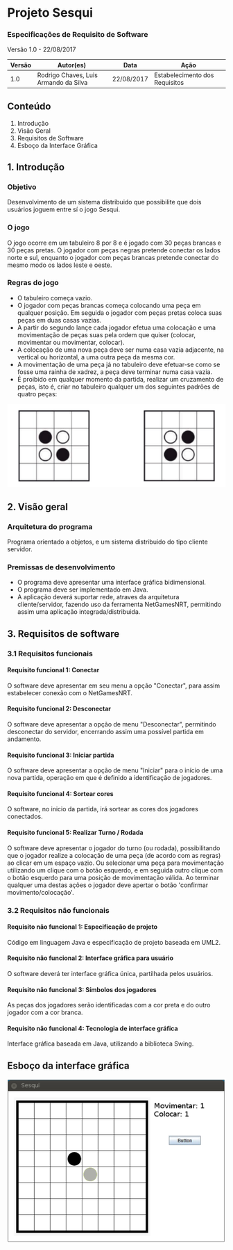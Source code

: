 # Projeto Sesqui
### Especificações de Requisito de Software
Versão 1.0 - 22/08/2017

|Versão|Autor(es)                            |Data      |Ação                          |
|------|-------------------------------------|----------|------------------------------|
|1.0   |Rodrigo Chaves, Luis Armando da Silva|22/08/2017|Estabelecimento dos Requisitos|

## Conteúdo
1. Introdução
2. Visão Geral
3. Requisitos de Software
4. Esboço da Interface Gráfica

## 1. Introdução
### Objetivo
Desenvolvimento de um sistema distribuido que possibilite que dois usuários joguem entre sí o jogo Sesqui.

### O jogo
O jogo ocorre em um tabuleiro 8 por 8 e é jogado com 30 peças brancas e 30 peças pretas. O jogador com peças negras pretende conectar os lados norte e sul, enquanto o jogador com peças brancas pretende conectar do mesmo modo os lados leste e oeste.

### Regras do jogo
- O tabuleiro começa vazio.
- O jogador com peças brancas começa colocando uma peça em qualquer posição. Em seguida o jogador com peças pretas coloca suas peças em duas casas vazias.
- A partir do segundo lançe cada jogador efetua uma colocação e uma movimentação de peças suas pela ordem que quiser (colocar, movimentar ou movimentar, colocar).
- A colocação de uma nova peça deve ser numa casa vazia adjacente, na vertical ou horizontal, a uma outra peça da mesma cor.
- A movimentação de uma peça já no tabuleiro deve efetuar-se como se fosse uma rainha de xadrez, a peça deve terminar numa casa vazia.
- É proibido em qualquer momento da partida, realizar um cruzamento de peças, isto é, criar no tabuleiro qualquer um dos seguintes padrões de quatro peças:

![Imagem demonstrando cruzamento de peças](https://raw.githubusercontent.com/chavesfop/sesqui/master/cruzamento_pecas.png)

## 2. Visão geral
### Arquitetura do programa
Programa orientado a objetos, e um sistema distribuido do tipo cliente servidor.

### Premissas de desenvolvimento
- O programa deve apresentar uma interface gráfica bidimensional.
- O programa deve ser implementado em Java.
- A aplicação deverá suportar rede, atraves da arquitetura cliente/servidor, fazendo uso da ferramenta NetGamesNRT, permitindo assim uma aplicação integrada/distribuida.

## 3. Requisitos de software 
### 3.1 Requisitos funcionais
#### Requisito funcional 1: Conectar
O software deve apresentar em seu menu a opção "Conectar", para assim estabelecer conexão com o NetGamesNRT.

#### Requisito funcional 2: Desconectar
O software deve apresentar a opção de menu "Desconectar", permitindo desconectar do servidor, encerrando assim uma possível partida em andamento.

#### Requisito funcional 3: Iniciar partida
O software deve apresentar a opção de menu "Iniciar" para o início de uma nova partida, operação em que é definido a identificação de jogadores.

#### Requisito funcional 4: Sortear cores
O software, no inicio da partida, irá sortear as cores dos jogadores conectados.

#### Requisito funcional 5: Realizar Turno / Rodada
O software deve apresentar o jogador do turno (ou rodada), possibilitando que o jogador realize a colocação de uma peça (de acordo com as regras) ao clicar em um espaço vazio. Ou selecionar uma peça para movimentação utilizando um clique com o botão esquerdo, e em seguida outro clique com o botão esquerdo para uma posição de movimentação válida. Ao terminar qualquer uma destas
ações o jogador deve apertar o botão 'confirmar movimento/colocação'.

### 3.2 Requisitos não funcionais
#### Requisito não funcional 1: Especificação de projeto
Código em linguagem Java e especificação de projeto baseada em UML2.

#### Requisito não funcional 2: Interface gráfica para usuário
O software deverá ter interface gráfica única, partilhada pelos usuários.

#### Requisito não funcional 3: Símbolos dos jogadores
As peças dos jogadores serão identificadas com a cor preta e do outro jogador com a cor branca.

#### Requisito não funcional 4: Tecnologia de interface gráfica
Interface gráfica baseada em Java, utilizando a biblioteca Swing.

## Esboço da interface gráfica

![Janela de interface grafica com o titulo Sesqui, abaixo um tabuleiro de oito por oito e a esquerda do tabuleiro dois contadores denominados movimentar e colocar, abaixo dos contadores um botão](https://raw.githubusercontent.com/chavesfop/sesqui/master/esboco_interace_grafica.png)
